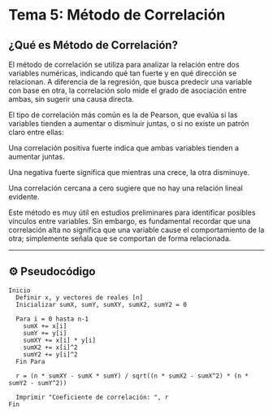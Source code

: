 #   Tema 5: Método de Correlación

## ¿Qué es Método de Correlación?

El método de correlación se utiliza para analizar la relación entre dos variables numéricas, indicando qué tan fuerte y en qué dirección se relacionan. A diferencia de la regresión, que busca predecir una variable con base en otra, la correlación solo mide el grado de asociación entre ambas, sin sugerir una causa directa.

El tipo de correlación más común es la de Pearson, que evalúa si las variables tienden a aumentar o disminuir juntas, o si no existe un patrón claro entre ellas:

Una correlación positiva fuerte indica que ambas variables tienden a aumentar juntas.

Una negativa fuerte significa que mientras una crece, la otra disminuye.

Una correlación cercana a cero sugiere que no hay una relación lineal evidente.

Este método es muy útil en estudios preliminares para identificar posibles vínculos entre variables. Sin embargo, es fundamental recordar que una correlación alta no significa que una variable cause el comportamiento de la otra; simplemente señala que se comportan de forma relacionada.

---

## ⚙️ Pseudocódigo

```plaintext
Inicio
  Definir x, y vectores de reales [n]
  Inicializar sumX, sumY, sumXY, sumX2, sumY2 = 0

  Para i = 0 hasta n-1
    sumX += x[i]
    sumY += y[i]
    sumXY += x[i] * y[i]
    sumX2 += x[i]^2
    sumY2 += y[i]^2
  Fin Para

  r = (n * sumXY - sumX * sumY) / sqrt((n * sumX2 - sumX^2) * (n * sumY2 - sumY^2))

  Imprimir "Coeficiente de correlación: ", r
Fin
```
